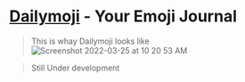 # [Dailymoji](http://dailymoji.vercel.app/) - Your Emoji Journal

> This is whay Dailymoji looks like
![Screenshot 2022-03-25 at 10 20 53 AM](https://user-images.githubusercontent.com/67495678/160056551-92b7a6ce-81c0-4842-8aad-319ccbbd262f.png)

> Still Under development
